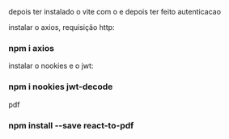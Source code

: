 depois ter instalado o vite com o e depois ter feito autenticacao

instalar o axios, requisição http:
### npm i axios

instalar o nookies e o jwt:
### npm i nookies jwt-decode


pdf
### npm install --save react-to-pdf